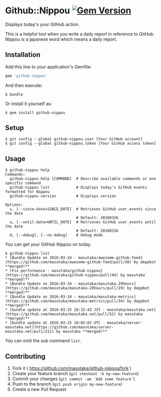 # Github::Nippou [![Gem Version][gem-badge]][gem-link]

Displays today's your GitHub action.

This is a helpful tool when you write a daily report in reference to
GitHub. Nippou is a japanese word which means a daily report.

## Installation

Add this line to your application's Gemfile:

```ruby
gem 'github-nippou'
```

And then execute:

    $ bundle

Or install it yourself as:

    $ gem install github-nippou

## Setup

    $ git config --global github-nippou.user [Your GitHub account]
    $ git config --global github-nippou.token [Your GitHub access token]

## Usage

```
$ github-nippou help
Commands:
  github-nippou help [COMMAND]  # Describe available commands or one specific command
  github-nippou list            # Displays today's GitHub events formatted for Nippou
  github-nippou version         # Displays version

Options:
  s, [--since-date=SINCE_DATE]  # Retrieves GitHub user_events since the date
                                # Default: 20160326
  u, [--until-date=UNTIL_DATE]  # Retrieves GitHub user_events until the date
                                # Default: 20160326
  d, [--debug], [--no-debug]    # Debug mode
```

You can get your GitHub Nippou on today.

```
$ github-nippou list
* [Bundle Update on 2016-03-24 - masutaka/awesome-github-feed](https://github.com/masutaka/awesome-github-feed/pull/38) by deppbot **merged!**
* [Fix performance - masutaka/github-nippou](https://github.com/masutaka/github-nippou/pull/44) by masutaka **merged!**
* [Bundle Update on 2016-03-24 - masutaka/masutaka-29hours](https://github.com/masutaka/masutaka-29hours/pull/19) by deppbot **merged!**
* [Bundle Update on 2016-03-24 - masutaka/masutaka-metrics](https://github.com/masutaka/masutaka-metrics/pull/34) by deppbot **merged!**
* [bundle update at 2016-03-25 18:32:43 JST - masutaka/masutaka.net](https://github.com/masutaka/masutaka.net/pull/52) by masutaka **merged!**
* [bundle update at 2016-03-25 10:02:02 UTC - masutaka/server-masutaka.net](https://github.com/masutaka/server-masutaka.net/pull/211) by masutaka **merged!**
```

You can omit the sub command `list`.

## Contributing

1. Fork it ( https://github.com/masutaka/github-nippou/fork )
2. Create your feature branch (`git checkout -b my-new-feature`)
3. Commit your changes (`git commit -am 'Add some feature'`)
4. Push to the branch (`git push origin my-new-feature`)
5. Create a new Pull Request

[gem-badge]: https://badge.fury.io/rb/github-nippou.svg
[gem-link]: http://badge.fury.io/rb/github-nippou
